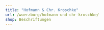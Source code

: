 ```yaml
---
title: "Hofmann & Chr. Kroschke"
url: /wuerzburg/hofmann-und-chr-kroschke/
shop: Beschriftungen
---
```

